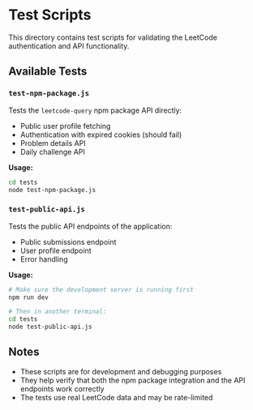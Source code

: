# Test Scripts

This directory contains test scripts for validating the LeetCode authentication and API functionality.

## Available Tests

### `test-npm-package.js`
Tests the `leetcode-query` npm package API directly:
- Public user profile fetching
- Authentication with expired cookies (should fail)
- Problem details API
- Daily challenge API

**Usage:**
```bash
cd tests
node test-npm-package.js
```

### `test-public-api.js`
Tests the public API endpoints of the application:
- Public submissions endpoint
- User profile endpoint
- Error handling

**Usage:**
```bash
# Make sure the development server is running first
npm run dev

# Then in another terminal:
cd tests
node test-public-api.js
```

## Notes

- These scripts are for development and debugging purposes
- They help verify that both the npm package integration and the API endpoints work correctly
- The tests use real LeetCode data and may be rate-limited
